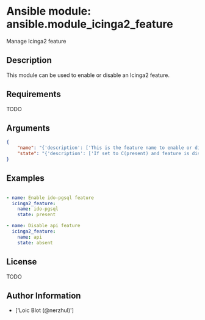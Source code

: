 # Ansible module: ansible.module_icinga2_feature


Manage Icinga2 feature

## Description

This module can be used to enable or disable an Icinga2 feature.

## Requirements

TODO

## Arguments

``` json
{
    "name": "{'description': ['This is the feature name to enable or disable.'], 'required': True}",
    "state": "{'description': ['If set to C(present) and feature is disabled, then feature is enabled.', 'If set to C(present) and feature is already enabled, then nothing is changed.', 'If set to C(absent) and feature is enabled, then feature is disabled.', 'If set to C(absent) and feature is already disabled, then nothing is changed.'], 'choices': ['present', 'absent'], 'default': 'present'}",
}
```

## Examples


``` yaml

- name: Enable ido-pgsql feature
  icinga2_feature:
    name: ido-pgsql
    state: present

- name: Disable api feature
  icinga2_feature:
    name: api
    state: absent

```

## License

TODO

## Author Information
  - ['Loic Blot (@nerzhul)']

